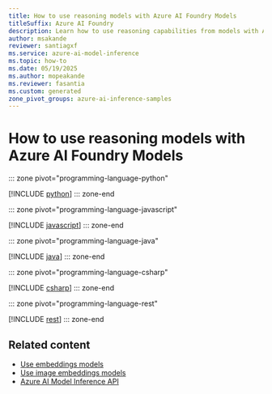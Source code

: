 ```yaml
---
title: How to use reasoning models with Azure AI Foundry Models
titleSuffix: Azure AI Foundry
description: Learn how to use reasoning capabilities from models with Azure AI Foundry Models
author: msakande
reviewer: santiagxf
ms.service: azure-ai-model-inference
ms.topic: how-to
ms.date: 05/19/2025
ms.author: mopeakande
ms.reviewer: fasantia
ms.custom: generated
zone_pivot_groups: azure-ai-inference-samples
---
```


# How to use reasoning models with Azure AI Foundry Models


::: zone pivot="programming-language-python"

[!INCLUDE [python](../../foundry-models/includes/use-chat-reasoning/python.md)]
::: zone-end


::: zone pivot="programming-language-javascript"

[!INCLUDE [javascript](../../foundry-models/includes/use-chat-reasoning/javascript.md)]
::: zone-end


::: zone pivot="programming-language-java"

[!INCLUDE [java](../../foundry-models/includes/use-chat-reasoning/java.md)]
::: zone-end


::: zone pivot="programming-language-csharp"

[!INCLUDE [csharp](../../foundry-models/includes/use-chat-reasoning/csharp.md)]
::: zone-end


::: zone pivot="programming-language-rest"

[!INCLUDE [rest](../../foundry-models/includes/use-chat-reasoning/rest.md)]
::: zone-end

## Related content

* [Use embeddings models](../../model-inference/how-to/use-embeddings.md)
* [Use image embeddings models](../../model-inference/how-to/use-image-embeddings.md)
* [Azure AI Model Inference API](../../model-inference/reference/reference-model-inference-api.md)
